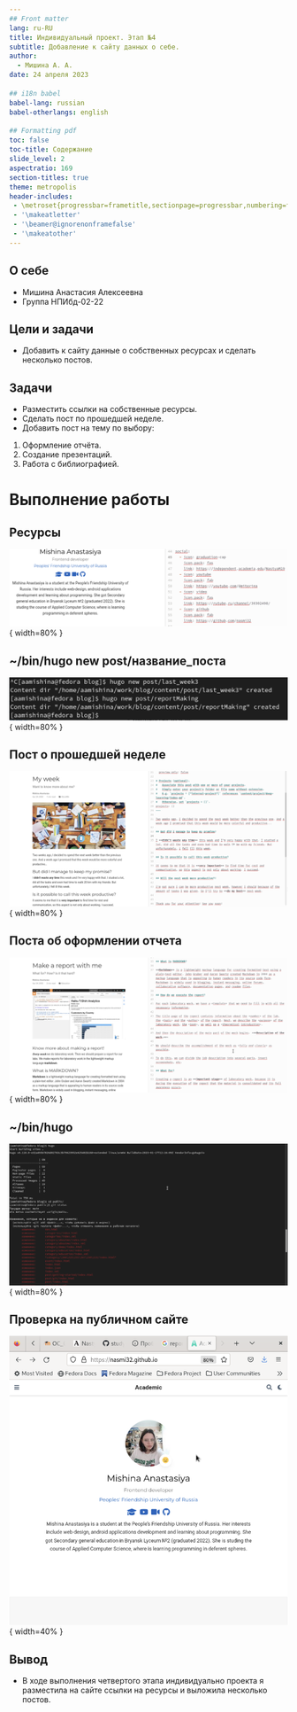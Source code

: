 ```yaml
---
## Front matter
lang: ru-RU
title: Индивидуальный проект. Этап №4
subtitle: Добавление к сайту данных о себе.
author:
  - Мишина А. А.
date: 24 апреля 2023

## i18n babel
babel-lang: russian
babel-otherlangs: english

## Formatting pdf
toc: false
toc-title: Содержание
slide_level: 2
aspectratio: 169
section-titles: true
theme: metropolis
header-includes:
 - \metroset{progressbar=frametitle,sectionpage=progressbar,numbering=fraction}
 - '\makeatletter'
 - '\beamer@ignorenonframefalse'
 - '\makeatother'
---
```


## О себе

- Мишина Анастасия Алексеевна
- Группа НПИбд-02-22

## Цели и задачи

- Добавить к сайту данные о собственных ресурсах и сделать несколько постов.

## Задачи

- Разместить ссылки на собственные ресурсы.
- Сделать пост по прошедшей неделе.
- Добавить пост на тему по выбору:
1. Оформление отчёта.
2. Создание презентаций.
3. Работа с библиографией.
       
# Выполнение работы

## Ресурсы

![Изменение ссылок  на ресурсы и просмотр изменений](image/fig1.png){ width=80% }

## ~/bin/hugo new post/название_поста

![Создание постов.](image/fig2.png){ width=80% }

## Пост о прошедшей неделе

![Заполнение поста о прошлой неделе и просмотр изменений](image/fig3.png){ width=80% }

## Поста об оформлении отчета

![Заполнение поста об оформлении отчета и изменения на локальном сайте.](image/fig4.png){ width=80% }

## ~/bin/hugo

![Отправка изменений на сервер.](image/fig5.png){ width=80% }

## Проверка на публичном сайте

![Изменения на публичном сайте.](image/fig6.png){ width=40% }

## Вывод

- В ходе выполнения четвертого этапа индивидуально проекта я разместила на сайте ссылки на ресурсы и выложила несколько постов.
